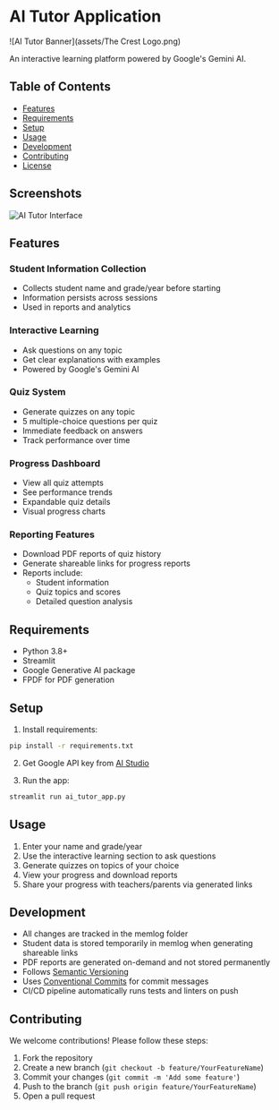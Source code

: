 # AI Tutor Application
![AI Tutor Banner](assets/The Crest Logo.png)

An interactive learning platform powered by Google's Gemini AI.

## Table of Contents
- [Features](#features)
- [Requirements](#requirements)
- [Setup](#setup)
- [Usage](#usage)
- [Development](#development)
- [Contributing](#contributing)
- [License](#license)

## Screenshots
![AI Tutor Interface](assets/screenshot.png)

## Features

### Student Information Collection
- Collects student name and grade/year before starting
- Information persists across sessions
- Used in reports and analytics

### Interactive Learning
- Ask questions on any topic
- Get clear explanations with examples
- Powered by Google's Gemini AI

### Quiz System
- Generate quizzes on any topic
- 5 multiple-choice questions per quiz
- Immediate feedback on answers
- Track performance over time

### Progress Dashboard
- View all quiz attempts
- See performance trends
- Expandable quiz details
- Visual progress charts

### Reporting Features
- Download PDF reports of quiz history
- Generate shareable links for progress reports
- Reports include:
  - Student information
  - Quiz topics and scores
  - Detailed question analysis

## Requirements
- Python 3.8+
- Streamlit
- Google Generative AI package
- FPDF for PDF generation

## Setup
1. Install requirements:
```bash
pip install -r requirements.txt
```

2. Get Google API key from [AI Studio](https://aistudio.google.com/)

3. Run the app:
```bash
streamlit run ai_tutor_app.py
```

## Usage
1. Enter your name and grade/year
2. Use the interactive learning section to ask questions
3. Generate quizzes on topics of your choice
4. View your progress and download reports
5. Share your progress with teachers/parents via generated links

## Development
- All changes are tracked in the memlog folder
- Student data is stored temporarily in memlog when generating shareable links
- PDF reports are generated on-demand and not stored permanently
- Follows [Semantic Versioning](https://semver.org/)
- Uses [Conventional Commits](https://www.conventionalcommits.org/) for commit messages
- CI/CD pipeline automatically runs tests and linters on push

## Contributing
We welcome contributions! Please follow these steps:
1. Fork the repository
2. Create a new branch (`git checkout -b feature/YourFeatureName`)
3. Commit your changes (`git commit -m 'Add some feature'`)
4. Push to the branch (`git push origin feature/YourFeatureName`)
5. Open a pull request

